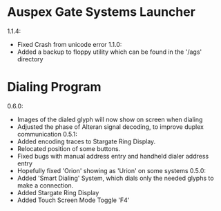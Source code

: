 # Auspex Gate Systems Launcher
1.1.4:
* Fixed Crash from unicode error
1.1.0:
* Added a backup to floppy utility which can be found in the '/ags' directory

# Dialing Program
0.6.0:
* Images of the dialed glyph will now show on screen when dialing
* Adjusted the phase of Alteran signal decoding, to improve duplex communication
0.5.1:
* Added encoding traces to Stargate Ring Display.
* Relocated position of some buttons.
* Fixed bugs with manual address entry and handheld dialer address entry
* Hopefully fixed 'Orion' showing as 'Urion' on some systems
0.5.0:
* Added 'Smart Dialing' System, which dials only the needed glyphs to make a connection.
* Added Stargate Ring Display
* Added Touch Screen Mode Toggle 'F4'